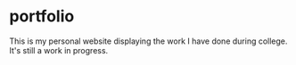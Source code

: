 # portfolio
This is my personal website displaying the work I have done during college. It's still a work in progress.
